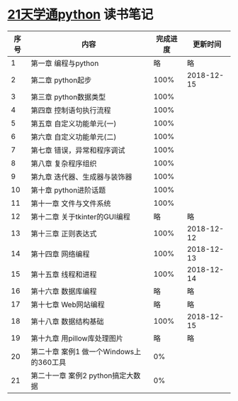 # [21天学通python](./21天学通python.pdf) 读书笔记

| 序号 | 内容                                    | 完成进度 | 更新时间   |
| ---- | --------------------------------------- | -------- | ---------- |
| 1    | 第一章 编程与python                     | 略       | 略         |
| 2    | 第二章 python起步                       | 100%     | 2018-12-15 |
| 3    | 第三章 python数据类型                   | 100%     |            |
| 4    | 第四章 控制语句执行流程                 | 100%     |            |
| 5    | 第五章 自定义功能单元(一)               | 100%     |            |
| 6    | 第六章 自定义功能单元(二)               | 100%     |            |
| 7    | 第七章 错误，异常和程序调试             | 100%     |            |
| 8    | 第八章 复杂程序组织                     | 100%     |            |
| 9    | 第九章 迭代器、生成器与装饰器           | 100%     |            |
| 10   | 第十章 python进阶话题                   | 100%     |            |
| 11   | 第十一章 文件与文件系统                 | 100%     |            |
| 12   | 第十二章 关于tkinter的GUI编程           | 略       | 略         |
| 13   | 第十三章 正则表达式                     | 100%     | 2018-12-12 |
| 14   | 第十四章 网络编程                       | 100%     | 2018-12-13 |
| 15   | 第十五章 线程和进程                     | 100%     | 2018-12-14 |
| 16   | 第十六章 数据库编程                     | 略       | 略         |
| 17   | 第十七章 Web网站编程                    | 略       | 略         |
| 18   | 第十八章 数据结构基础                   | 100%     | 2018-12-15 |
| 19   | 第十九章 用pillow库处理图片             | 略       | 略         |
| 20   | 第二十章 案例1 做一个Windows上的360工具 | 0%       |            |
| 21   | 第二十一章 案例2 python搞定大数据       | 0%       |            |